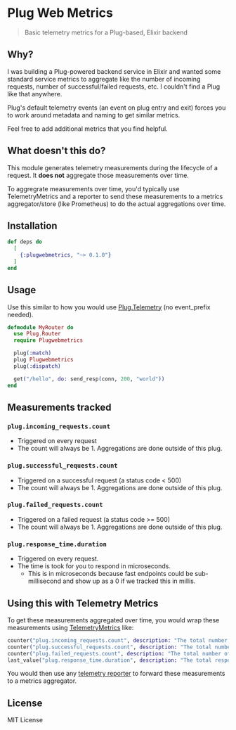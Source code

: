 # Plug Web Metrics

> Basic telemetry metrics for a Plug-based, Elixir backend

## Why?
I was building a Plug-powered backend service in Elixir and wanted some standard service metrics to aggregate like the number of incoming requests, number of successful/failed requests, etc. I couldn't find a Plug like that anywhere.

Plug's default telemetry events (an event on plug entry and exit) forces you to work around metadata and naming to get similar metrics.

Feel free to add additional metrics that you find helpful.

## What doesn't this do?
This module generates telemetry measurements during the lifecycle of a request. It **does not** aggregate those measurements over time.

To aggregrate measurements over time, you'd typically use TelemetryMetrics and a reporter to send these measurements to a metrics aggregator/store (like Prometheus) to do the actual aggregations over time.

## Installation

```elixir
def deps do
  [
    {:plugwebmetrics, "~> 0.1.0"}
  ]
end
```

## Usage

Use this similar to how you would use [Plug.Telemetry](https://hexdocs.pm/plug/Plug.Telemetry.html) (no event_prefix needed).

```elixir
defmodule MyRouter do
  use Plug.Router
  require Plugwebmetrics

  plug(:match)
  plug Plugwebmetrics
  plug(:dispatch)

  get("/hello", do: send_resp(conn, 200, "world"))
end
```

## Measurements tracked

### `plug.incoming_requests.count`

* Triggered on every request
* The count will always be 1. Aggregations are done outside of this plug.

### `plug.successful_requests.count`

* Triggered on a successful request (a status code < 500)
* The count will always be 1. Aggregations are done outside of this plug.

### `plug.failed_requests.count`

* Triggered on a failed request (a status code >= 500)
* The count will always be 1. Aggregations are done outside of this plug.

### `plug.response_time.duration`

* Triggered on every request.
* The time is took for you to respond in microseconds.
  * This is in microseconds because fast endpoints could be sub-millisecond and show up as a 0 if we tracked this in millis.

## Using this with Telemetry Metrics

To get these measurements aggregated over time, you would wrap these measurements using [TelemetryMetrics](https://hexdocs.pm/telemetry_metrics/Telemetry.Metrics.html) like:

```elixir
counter("plug.incoming_requests.count", description: "The total number of incoming requests", unit: :request),
counter("plug.successful_requests.count", description: "The total number of successful (2xx, 4xx) requests", unit: :request),
counter("plug.failed_requests.count", description: "The total number of failed (5xx) requests", unit: :request),
last_value("plug.response_time.duration", description: "The total response time for a request", unit: :microsecond)
```

You would then use any [telemetry reporter](https://hexdocs.pm/telemetry_metrics/Telemetry.Metrics.html#module-reporters) to forward these measurements to a metrics aggregator.

## License

MIT License

